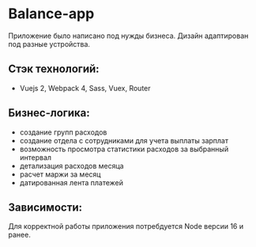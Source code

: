# Balance-app
Приложение было написано под нужды бизнеса.
Дизайн адаптирован под разные устройства.

## Стэк технологий:
- Vuejs 2, Webpack 4, Sass, Vuex, Router

## Бизнес-логика:
- создание групп расходов
- создание отдела с сотрудниками для учета выплаты зарплат
- возможность просмотра статистики расходов за выбранный интервал
- детализация расходов месяца
- расчет маржи за месяц
- датированная лента платежей

## Зависимости:
Для корректной работы приложения потребдуется Node версии 16 и ранее.
